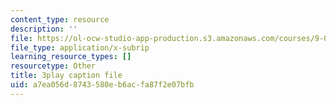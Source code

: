 ```yaml
---
content_type: resource
description: ''
file: https://ol-ocw-studio-app-production.s3.amazonaws.com/courses/9-00sc-introduction-to-psychology-fall-2011/a7ea056d8743580eb6acfa87f2e07bfb_QvK6YdFKMY8.vtt
file_type: application/x-subrip
learning_resource_types: []
resourcetype: Other
title: 3play caption file
uid: a7ea056d-8743-580e-b6ac-fa87f2e07bfb
---
```

